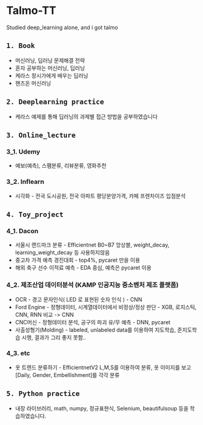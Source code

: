 # Talmo-TT

Studied deep_learning alone, and i got talmo

## `1. Book`
* 머신러닝, 딥러닝 문제해결 전략
* 혼자 공부하는 머신러닝, 딥러닝
* 케라스 창시가에게 배우는 딥러닝
* 핸즈온 머신러닝

## `2. Deeplearning practice`
* 케라스 예제를 통해 딥러닝의 과제별 접근 방법을 공부하였습니다

## `3. Online_lecture`
### 3_1. Udemy
* 예보(예측), 스팸분류, 리뷰분류, 영화추천

### 3_2. Inflearn
* 시각화 - 전국 도시공원, 전국 아파트 평당분양가격, 카페 프렌차이즈 입점분석

## `4. Toy_project`
### 4_1. Dacon
* 서울시 랜드마크 분류 - Efficientnet B0~B7 앙상블, weight_decay, learning_weight_decay 등 사용하지않음
* 중고차 가격 예측 경진대회 - top4%, pycaret 만을 이용
* 해외 축구 선수 이적료 예측 - EDA 중심, 예측은 pycaret 이용

### 4_2. 제조산업 데이터분석 (KAMP 인공지능 중소벤처 제조 플랫폼) 
* OCR - 경고 문자인식( LED 로 표현된 숫자 인식 ) - CNN
* Ford Engine - 정형데이터, 시계열데이터에서 비정상/정상 판단 - XGB, 로지스틱, CNN, RNN 비교 -> CNN
* CNC머신 - 정형데이터 분석, 공구의 파괴 유/무 예측 - DNN, pycaret
* 사출성형기(Molding) - labeled, unlabeled data를 이용하여 지도학습, 준지도학습 시행, 결과가 그리 좋지 못함..

### 4_3. etc
* 옷 트렌드 분류하기 - EfficientnetV2 L,M,S를 이용하여 분류, 옷 이미지를 보고 [Daily, Gender, Embellishment]를 각각 분류

## `5. Python practice`
* 내장 라이브러리, math, numpy, 정규표현식, Selenium, beautifulsoup 등을 학습하였습니다.
